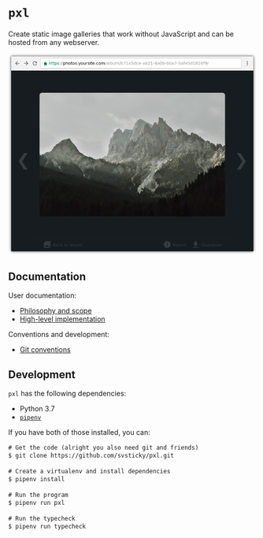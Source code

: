 # `pxl`

Create static image galleries that work without JavaScript and can be hosted
from any webserver.

![Pxl Photo Viewer](./docs/photo-viewer.png)

## Documentation

User documentation:

 - [Philosophy and scope](./docs/philosophy.md)
 - [High-level implementation](./docs/high-level-implementation.md)

Conventions and development:

 - [Git conventions](./docs/git-conventions.md)

## Development

`pxl` has the following dependencies:

 - Python 3.7
 - [`pipenv`](https://pipenv.readthedocs.io/en/latest/)

If you have both of those installed, you can:

```
# Get the code (alright you also need git and friends)
$ git clone https://github.com/svsticky/pxl.git

# Create a virtualenv and install dependencies
$ pipenv install

# Run the program
$ pipenv run pxl

# Run the typecheck
$ pipenv run typecheck
```
